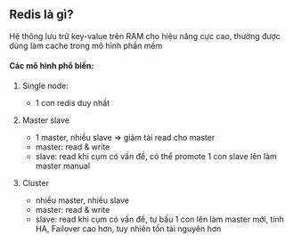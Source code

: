 ## Redis là gì?

Hệ thông lưu trữ key-value trên RAM cho hiệu năng cực cao, thường được dùng làm cache trong mô hình phần mềm

#### Các mô hình phổ biến:
1. Single node:
    - 1 con redis duy nhất
2. Master slave
    - 1 master, nhiều slave => giảm tài read cho master
    - master: read & write
    - slave: read
khi cụm có vấn đề, có thể promote 1 con slave lên làm master manual

3. Cluster
    - nhiều master, nhiều slave 
    - master: read & write
    - slave: read
khi cụm có vấn đề, tự bầu 1 con lên làm master mới, tính HA, Failover cao hơn, tuy nhiên tốn tài nguyên hơn
